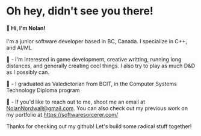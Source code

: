 # Oh hey, didn't see you there!

#### 🥳 Hi, I'm Nolan! 
I'm a junior software developer based in BC, Canada. I specialize in C++, and AI/ML

🎲 - I'm interested in game development, creative writting, running long distances, and generally creating cool things. I also try to play as much D&D as I possibly can.

🏫 - I graduated as Valedictorian from BCIT, in the Computer Systems Technology Diploma program

💌 - If you'd like to reach out to me, shoot me an email at NolanNordwall@gmail.com. You can also check out my previous work on my portfolio at https://softwaresorcerer.com/

Thanks for checking out my github! Let's build some radical stuff together!
